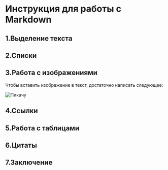 # Инструкция для работы с Markdown

## 1.Выделение текста 

## 2.Списки 

## 3.Работа с изображениями

Чтобы вставить изображение в текст, достаточно написать следующее:

![Пикачу](0.jpg)

## 4.Ссылки

## 5.Работа с таблицами

## 6.Цитаты

## 7.Заключение